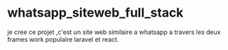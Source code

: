 # whatsapp_siteweb_full_stack
je cree ce projet ,c'est un site web similaire a whatsapp a travers les deux frames work populaire laravel et react.
